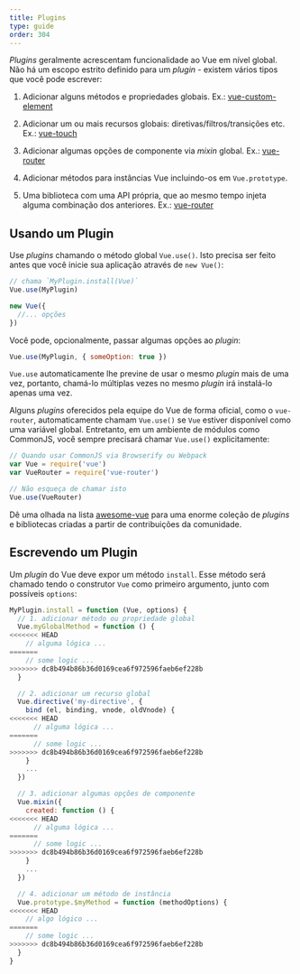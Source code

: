```yaml
---
title: Plugins
type: guide
order: 304
---
```


_Plugins_ geralmente acrescentam funcionalidade ao Vue em nível global. Não há um escopo estrito definido para um _plugin_ - existem vários tipos que você pode escrever:

1. Adicionar alguns métodos e propriedades globais. Ex.: [vue-custom-element](https://github.com/karol-f/vue-custom-element)

2. Adicionar um ou mais recursos globais: diretivas/filtros/transições etc. Ex.: [vue-touch](https://github.com/vuejs/vue-touch)

3. Adicionar algumas opções de componente via _mixin_ global. Ex.: [vue-router](https://github.com/vuejs/vue-router)

4. Adicionar métodos para instâncias Vue incluindo-os em `Vue.prototype`.

5. Uma biblioteca com uma API própria, que ao mesmo tempo injeta alguma combinação dos anteriores. Ex.: [vue-router](https://github.com/vuejs/vue-router)

## Usando um Plugin

Use _plugins_ chamando o método global `Vue.use()`. Isto precisa ser feito antes que você inicie sua aplicação através de `new Vue()`:

``` js
// chama `MyPlugin.install(Vue)`
Vue.use(MyPlugin)

new Vue({
  //... opções
})
```

Você pode, opcionalmente, passar algumas opções ao _plugin_:

``` js
Vue.use(MyPlugin, { someOption: true })
```

`Vue.use` automaticamente lhe previne de usar o mesmo _plugin_ mais de uma vez, portanto, chamá-lo múltiplas vezes no mesmo _plugin_ irá instalá-lo apenas uma vez.

Alguns _plugins_ oferecidos pela equipe do Vue de forma oficial, como o `vue-router`, automaticamente chamam `Vue.use()` se `Vue` estiver disponível como uma variável global. Entretanto, em um ambiente de módulos como CommonJS, você sempre precisará chamar `Vue.use()` explicitamente:

``` js
// Quando usar CommonJS via Browserify ou Webpack
var Vue = require('vue')
var VueRouter = require('vue-router')

// Não esqueça de chamar isto
Vue.use(VueRouter)
```

Dê uma olhada na lista [awesome-vue](https://github.com/vuejs/awesome-vue#components--libraries) para uma enorme coleção de _plugins_ e bibliotecas criadas a partir de contribuições da comunidade.

## Escrevendo um Plugin

Um _plugin_ do Vue deve expor um método `install`. Esse método será chamado tendo o construtor `Vue` como primeiro argumento, junto com possíveis `options`:

``` js
MyPlugin.install = function (Vue, options) {
  // 1. adicionar método ou propriedade global
  Vue.myGlobalMethod = function () {
<<<<<<< HEAD
    // alguma lógica ...
=======
    // some logic ...
>>>>>>> dc8b494b86b36d0169cea6f972596faeb6ef228b
  }

  // 2. adicionar um recurso global
  Vue.directive('my-directive', {
    bind (el, binding, vnode, oldVnode) {
<<<<<<< HEAD
      // alguma lógica ...
=======
      // some logic ...
>>>>>>> dc8b494b86b36d0169cea6f972596faeb6ef228b
    }
    ...
  })

  // 3. adicionar algumas opções de componente
  Vue.mixin({
    created: function () {
<<<<<<< HEAD
      // alguma lógica ...
=======
      // some logic ...
>>>>>>> dc8b494b86b36d0169cea6f972596faeb6ef228b
    }
    ...
  })

  // 4. adicionar um método de instância
  Vue.prototype.$myMethod = function (methodOptions) {
<<<<<<< HEAD
    // algo lógico ...
=======
    // some logic ...
>>>>>>> dc8b494b86b36d0169cea6f972596faeb6ef228b
  }
}
```
